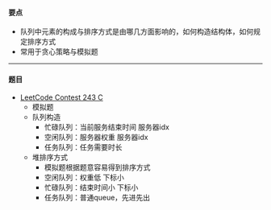 #### 要点
* 队列中元素的构成与排序方式是由哪几方面影响的，如何构造结构体，如何规定排序方式
* 常用于贪心策略与模拟题
---
#### 题目
* [LeetCode Contest 243 C](https://leetcode-cn.com/problems/process-tasks-using-servers/)
    * 模拟题
    * 队列构造
        * 忙碌队列：当前服务结束时间 服务器idx
        * 空闲队列：服务器权重 服务器idx
        * 任务队列：任务需要时长
    * 堆排序方式
        * 模拟题根据题意容易得到排序方式
        * 空闲队列：权重低 下标小
        * 忙碌队列：结束时间小 下标小
        * 任务队列：普通queue，先进先出
